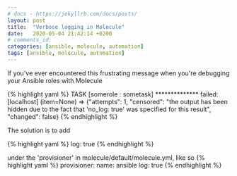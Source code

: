 ```yaml
---
# docs - https://jekyllrb.com/docs/posts/
layout: post
title:  "Verbose logging in Molecule"
date:   2020-05-04 21:42:14 +0200
# comments_id:
categories: [ansible, molecule, automation]
tags: [ansible, molecule, automation]
---
```


If you've ever encountered this frustrating message when you're debugging your Ansible roles with Molecule

{% highlight yaml %}
TASK [somerole : sometask] **************
failed: [localhost] (item=None) => {"attempts": 1, "censored": "the output has been hidden due to the fact that 'no_log: true' was specified for this result", "changed": false}
{% endhighlight %}

The solution is to add

{% highlight yaml %}
log: true
{% endhighlight %}

under the 'provisioner' in molecule/default/molecule.yml, like so
{% highlight yaml %}
provisioner:
    name: ansible
    log: true
{% endhighlight %}
